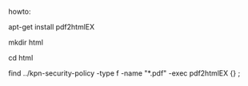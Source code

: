 howto:

apt-get install pdf2htmlEX

mkdir html

cd html

find ../kpn-security-policy -type f -name "*.pdf" -exec pdf2htmlEX {} \;

